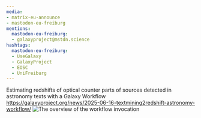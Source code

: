 ```yaml
---
media:
- matrix-eu-announce
- mastodon-eu-freiburg
mentions:
  mastodon-eu-freiburg:
  - galaxyproject@mstdn.science
hashtags:
  mastodon-eu-freiburg:
  - UseGalaxy
  - GalaxyProject
  - EOSC
  - UniFreiburg
---
```

Estimating redshifts of optical counter parts of sources detected in astronomy texts with a Galaxy Workflow
https://galaxyproject.org/news/2025-06-16-textmining2redshift-astronomy-workflow/
![The overview of the workflow invocation](https://galaxyproject.org/assets/static/galaxy-distance-estimation-astro-sources.2665e34.9f2f683d682b183639eda03eae7da919.png)